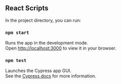 ## React Scripts

In the project directory, you can run:

### `npm start`

Runs the app in the development mode.\
Open [http://localhost:3000](http://localhost:3000) to view it in your browser.


### `npm test`

Launches the Cypress app GUI.\
See the [Cypress docs](https://docs.cypress.io/guides/overview/why-cypress) for more information.